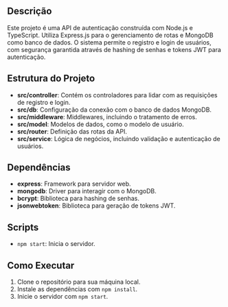 

## Descrição
Este projeto é uma API de autenticação construída com Node.js e TypeScript. Utiliza Express.js para o gerenciamento de rotas e MongoDB como banco de dados. O sistema permite o registro e login de usuários, com segurança garantida através de hashing de senhas e tokens JWT para autenticação.

## Estrutura do Projeto
- **src/controller**: Contém os controladores para lidar com as requisições de registro e login.
- **src/db**: Configuração da conexão com o banco de dados MongoDB.
- **src/middleware**: Middlewares, incluindo o tratamento de erros.
- **src/model**: Modelos de dados, como o modelo de usuário.
- **src/router**: Definição das rotas da API.
- **src/service**: Lógica de negócios, incluindo validação e autenticação de usuários.

## Dependências
- **express**: Framework para servidor web.
- **mongodb**: Driver para interagir com o MongoDB.
- **bcrypt**: Biblioteca para hashing de senhas.
- **jsonwebtoken**: Biblioteca para geração de tokens JWT.

## Scripts
- `npm start`: Inicia o servidor.


## Como Executar
1. Clone o repositório para sua máquina local.
2. Instale as dependências com `npm install`.
3. Inicie o servidor com `npm start`.
